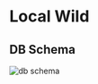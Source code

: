 # Local Wild

## DB Schema

![db schema](https://github.com/user-attachments/assets/6d6639f4-ad8a-458c-a525-0d57965332b5)
